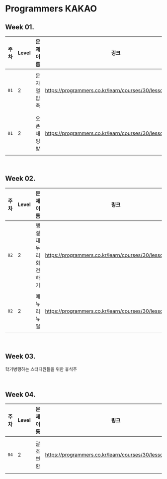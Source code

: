 # Programmers KAKAO 

## Week 01.
|주차|Level|문제 이름|링크|디렉토리|
|---|---|---|---|---|
|`01`|2|문자열 압축|https://programmers.co.kr/learn/courses/30/lessons/60057|`LV2 / 문자열압축`|
|`01`|2|오픈채팅방|https://programmers.co.kr/learn/courses/30/lessons/42888|`LV2 / 오픈채팅방`|

<br>

## Week 02.
|주차|Level|문제 이름|링크|디렉토리|
|---|---|---|---|---|
|`02`|2|행렬 테두리 회전하기|https://programmers.co.kr/learn/courses/30/lessons/77485|`LV2 / 행렬테두리회전하기`|
|`02`|2|메뉴 리뉴얼|https://programmers.co.kr/learn/courses/30/lessons/72411|`LV2 / 메뉴리뉴얼`|

<br>

## Week 03.
학기병행하는 스터디원들을 위한 휴식주 

<br>

## Week 04.
|주차|Level|문제 이름|링크|디렉토리|
|---|---|---|---|---|
|`04`|2|괄호 변환|https://programmers.co.kr/learn/courses/30/lessons/60058|`LV2 / 괄호변환`|

